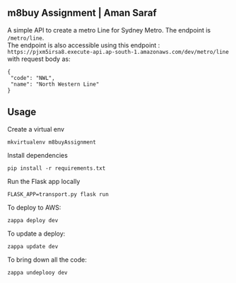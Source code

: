 ## m8buy Assignment | Aman Saraf

A simple API to create a metro Line for Sydney Metro. The endpoint is `/metro/line`.  
The endpoint is also accessible using this endpoint : `https://pjxm5irsa8.execute-api.ap-south-1.amazonaws.com/dev/metro/line` 
with request body as:

```
{
 "code": "NWL",
 "name": "North Western Line"
}
```

## Usage

Create a virtual env

```
mkvirtualenv m8buyAssignment
```

Install dependencies

```
pip install -r requirements.txt
```

Run the Flask app locally

```
FLASK_APP=transport.py flask run
```

To deploy to AWS:

```
zappa deploy dev
```

To update a deploy:

```
zappa update dev
```

To bring down all the code:

```
zappa undeplooy dev
```


